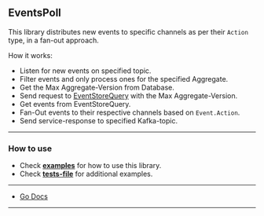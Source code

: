 EventsPoll
---

This library distributes new events to specific channels as per their `Action` type, in a fan-out approach.

How it works:

* Listen for new events on specified topic.
* Filter events and only process ones for the specified Aggregate.
* Get the Max Aggregate-Version from Database.
* Send request to [EventStoreQuery][0] with the Max Aggregate-Version.
* Get events from EventStoreQuery.
* Fan-Out events to their respective channels based on `Event.Action`.
* Send service-response to specified Kafka-topic.

---

### How to use

* Check [**examples**][1] for how to use this library.
* Check [**tests-file**][2] for additional examples.

---

* [Go Docs][3]

---

  [0]: https://github.com/TerrexTech/go-eventstore-query
  [1]: https://github.com/TerrexTech/go-eventspoll/blob/master/examples/example.go
  [2]: https://github.com/TerrexTech/go-eventspoll/blob/master/poll/poll_suite_test.go
  [3]: https://godoc.org/github.com/TerrexTech/go-eventspoll/poll
